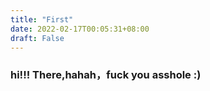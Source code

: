 ```yaml
---
title: "First"
date: 2022-02-17T00:05:31+08:00
draft: False
---
```


### hi!!! There,hahah，fuck you asshole :)